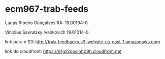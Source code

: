 # ecm967-trab-feeds


Lucas Ribeiro Gonçalves RA: 19.00194-0

Vinicius Savrutsky Ivankovich 19.01014-0

link para o S3: http://trab-feedbacks.s3-website-us-east-1.amazonaws.com

link do cloudfront: https://d1gz2posibh09h.cloudfront.net

